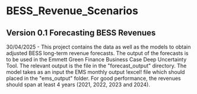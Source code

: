# BESS_Revenue_Scenarios

## Version 0.1 Forecasting BESS Revenues

30/04/2025 - This project contains the data as well as the models to obtain adjusted BESS long-term revenue forecasts. The output of the forecasts is to be used in the Emmett Green Finance Business Case Deep Uncertainty Tool. The relevant output is the file in the "forecast_output" directory. The model takes as an input the EMS monthly output !excel! file which should placed in the "ems_output" folder. For good performance, the revenues should span at least 4 years (2021, 2022, 2023 and 2024).
